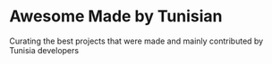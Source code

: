 # Awesome Made by Tunisian

Curating the best projects that were made and mainly contributed by Tunisia developers
